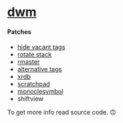# [dwm](https://dwm.suckless.org)

#### Patches
+ [hide vacant tags](https://dwm.suckless.org/patches/hide_vacant_tags/)
+ [rotate stack](https://dwm.suckless.org/patches/rotatestack/)
+ [rmaster](https://dwm.suckless.org/patches/rmaster/)
+ [alternative tags](https://dwm.suckless.org/patches/alternativetags/)
+ [xrdb](https://dwm.suckless.org/patches/xrdb/)
+ [scratchpad](https://dwm.suckless.org/patches/scratchpad/)
+ [monoclesymbol](https://dwm.suckless.org/patches/monoclesymbol/)
+ shiftview

To get more info read source code. 🙃
